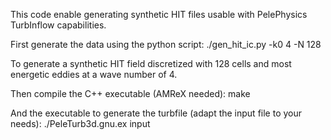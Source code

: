 This code enable generating synthetic HIT files usable with PelePhysics
TurbInflow capabilities.

First generate the data using the python script:
./gen_hit_ic.py -k0 4 -N 128

To generate a synthetic HIT field discretized with 128 cells and most energetic eddies
at a wave number of 4.

Then compile the C++ executable (AMReX needed):
make

And the executable to generate the turbfile (adapt the input file to your needs):
./PeleTurb3d.gnu.ex input
